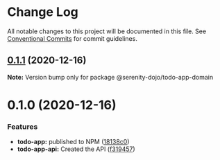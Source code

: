 # Change Log

All notable changes to this project will be documented in this file.
See [Conventional Commits](https://conventionalcommits.org) for commit guidelines.

## [0.1.1](https://github.com/serenity-js/todo-app/compare/v0.1.0...v0.1.1) (2020-12-16)

**Note:** Version bump only for package @serenity-dojo/todo-app-domain





# 0.1.0 (2020-12-16)


### Features

* **todo-app:** published to NPM ([18138c0](https://github.com/serenity-js/todo-app/commit/18138c0e3f7f71a1320f7e7fa633c142ceb98c34))
* **todo-app-api:** Created the API ([f319457](https://github.com/serenity-js/todo-app/commit/f319457f03990cf9e2f822465509a01d50bc5f69))

